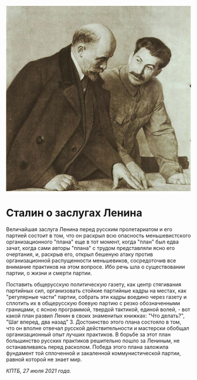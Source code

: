 
![](./img/old/leninStalin.jpg)


# Сталин о заслугах Ленина


Величайшая заслуга Ленина перед русским
пролетариатом и его партией состоит в том, что он раскрыл всю опасность
меньшевистского организационного "плана" еще в тот момент, когда "план"
был едва зачат, когда сами авторы "плана" с трудом представляли ясно
его очертания, и, раскрыв его, открыл бешеную атаку против
организационной распущенности меньшевиков, сосредоточив все внимание
практиков на этом вопросе. Ибо речь шла о существовании партии, о жизни и
смерти партии. 

 Поставить общерусскую политическую газету, как
центр стягивания партийных сил, организовать стойкие партийные кадры на
местах, как "регулярные части" партии, собрать эти кадры воедино через
газету и сплотить их в общерусскую боевую партию с резко обозначенными
границами, с ясною программой, твердой тактикой, единой волей, - вот
какой план развил Ленин в своих знаменитых книжках: "Что делать?", "Шаг
вперед, два назад" 3. Достоинство этого плана состояло в том, что он
вполне отвечал русской действительности и мастерски обобщал
организационный опыт лучших практиков. В борьбе за этот план большинство
русских практиков решительно пошло за Лениным, не останавливаясь перед
расколом. Победа этого плана заложила фундамент той сплоченной и
закаленной коммунистической партии, равной которой не знает мир.





*КПТБ, 27 июля 2021 года.*
